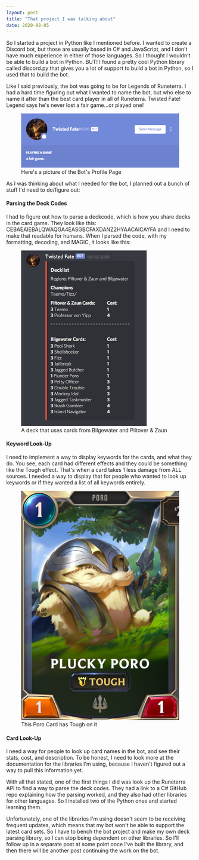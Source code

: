```yaml
---
layout: post
title: "That project I was talking about"
date: 2020-08-05
---
```


So I started a project in Python like I mentioned before. I wanted to create a Discord bot, but those are usually based in C# and JavaScript, and I don't have much experience in either of those languages. So I thought I wouldn't be able to build a bot in Python. BUT! I found a pretty cool Python library called discord.py that gives you a lot of support to build a bot in Python, so I used that to build the bot. 

Like I said previously, the bot was going to be for Legends of Runeterra. I had a hard time figuring out what I wanted to name the bot, but who else to name it after than the best card player in all of Runeterra. Twisted Fate! Legend says he's never lost a fair game...or played one!

<figure>
    <img src="/images/blog3/bot.png" alt="A picture of the bot's profile menu" class="center">
    <figcaption>Here's a picture of the Bot's Profile Page</figcaption>
</figure>

As I was thinking about what I needed for the bot, I planned out a bunch of stuff I'd need to do/figure out: 

<h4>Parsing the Deck Codes</h4>
I had to figure out how to parse a deckcode, which is how you share decks in the card game. They look like this: CEBAEAIEBALQWAQGA4EASGBCFAXDANZ2HYAACAICAYFA
and I need to make that readable for humans. When I parsed the code, with my formatting, decoding, and MAGIC, it looks like this:

<figure>
    <img src="/images/blog3/deckembed.jpg" alt="A picture of a deck code that has been parsed" class="center">
    <figcaption>A deck that uses cards from Bilgewater and Piltover & Zaun</figcaption>
</figure>

<h4>Keyword Look-Up</h4>
I need to implement a way to display keywords for the cards, and what they do. You see, each card had different effects and they could be something like the Tough effect. That's when a card takes 1 less damage from ALL sources. I needed a way to display that for people who wanted to look up keywords or if they wanted a list of all keywords entirely.

<figure>
    <img src="/images/blog3/tough.png" alt="A picture of a card that has the tough keyword" class="center">
    <figcaption>This Poro Card has Tough on it</figcaption>
</figure>

<h4>Card Look-Up</h4>
I need a way for people to look up card names in the bot, and see their stats, cost, and description. To be honest, I need to look more at the documentation for the libraries I'm using, because I haven't figured out a way to pull this information yet. 

With all that stated, one of the first things I did was look up the Runeterra API to find a way to parse the deck codes. They had a link to a C# GitHub repo explaining how the parsing worked, and they also had other libraries for other languages. So I installed two of the Python ones and started learning them. 

Unfortunately, one of the libraries I'm using doesn't seem to be receiving frequent updates, which means that my bot won't be able to support the latest card sets. So I have to bench the bot project and make my own deck parsing library, so I can stop being dependent on other libraries. So I'll follow up in a separate post at some point once I've built the library, and then there will be another post continuing the work on the bot.